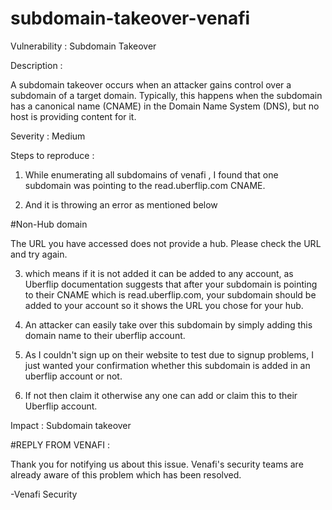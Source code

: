 # subdomain-takeover-venafi

Vulnerability : Subdomain Takeover

Description :

A subdomain takeover occurs when an attacker gains control over a subdomain of a target domain. Typically, this happens when the subdomain has a canonical name (CNAME) in the Domain Name System (DNS), but no host is providing content for it.

Severity : Medium

Steps to reproduce :

1. While enumerating all subdomains of venafi , I found that one subdomain was pointing to the read.uberflip.com CNAME.

2. And it is throwing an error as mentioned below


#Non-Hub domain

The URL you have accessed does not provide a hub. Please check the URL and try again.

3. which means if it is not added it can be added to any account, as Uberflip documentation suggests that after your subdomain is pointing to their CNAME which is read.uberflip.com, your subdomain should be added to your account so it shows the URL you chose for your hub.

4. An attacker can easily take over this subdomain by simply adding this domain name to their uberflip account.

5.  As I couldn't sign up on their website to test due to signup problems, I just wanted your confirmation whether this subdomain is added in an uberflip account or not.

6.  If not then claim it otherwise any one can add or claim this to their Uberflip account.

Impact : Subdomain takeover



#REPLY FROM VENAFI :

Thank you for notifying us about this issue. Venafi's security teams are already aware of this problem which has been resolved.


-Venafi Security
